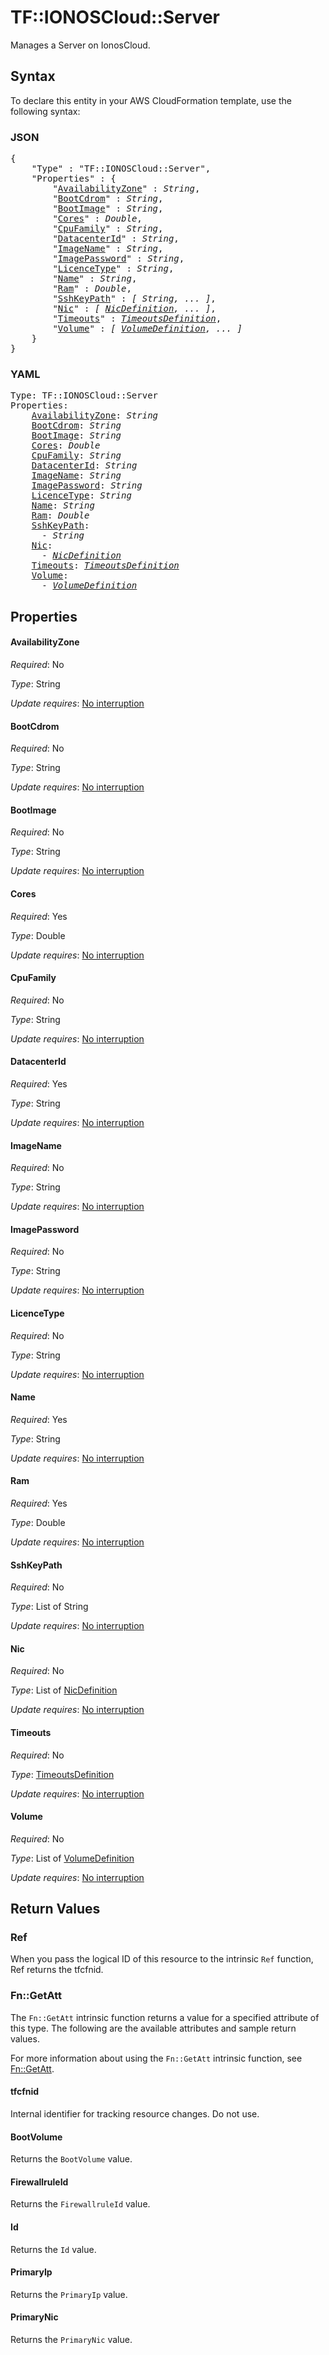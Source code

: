# TF::IONOSCloud::Server

Manages a Server on IonosCloud.

## Syntax

To declare this entity in your AWS CloudFormation template, use the following syntax:

### JSON

<pre>
{
    "Type" : "TF::IONOSCloud::Server",
    "Properties" : {
        "<a href="#availabilityzone" title="AvailabilityZone">AvailabilityZone</a>" : <i>String</i>,
        "<a href="#bootcdrom" title="BootCdrom">BootCdrom</a>" : <i>String</i>,
        "<a href="#bootimage" title="BootImage">BootImage</a>" : <i>String</i>,
        "<a href="#cores" title="Cores">Cores</a>" : <i>Double</i>,
        "<a href="#cpufamily" title="CpuFamily">CpuFamily</a>" : <i>String</i>,
        "<a href="#datacenterid" title="DatacenterId">DatacenterId</a>" : <i>String</i>,
        "<a href="#imagename" title="ImageName">ImageName</a>" : <i>String</i>,
        "<a href="#imagepassword" title="ImagePassword">ImagePassword</a>" : <i>String</i>,
        "<a href="#licencetype" title="LicenceType">LicenceType</a>" : <i>String</i>,
        "<a href="#name" title="Name">Name</a>" : <i>String</i>,
        "<a href="#ram" title="Ram">Ram</a>" : <i>Double</i>,
        "<a href="#sshkeypath" title="SshKeyPath">SshKeyPath</a>" : <i>[ String, ... ]</i>,
        "<a href="#nic" title="Nic">Nic</a>" : <i>[ <a href="nicdefinition.md">NicDefinition</a>, ... ]</i>,
        "<a href="#timeouts" title="Timeouts">Timeouts</a>" : <i><a href="timeoutsdefinition.md">TimeoutsDefinition</a></i>,
        "<a href="#volume" title="Volume">Volume</a>" : <i>[ <a href="volumedefinition.md">VolumeDefinition</a>, ... ]</i>
    }
}
</pre>

### YAML

<pre>
Type: TF::IONOSCloud::Server
Properties:
    <a href="#availabilityzone" title="AvailabilityZone">AvailabilityZone</a>: <i>String</i>
    <a href="#bootcdrom" title="BootCdrom">BootCdrom</a>: <i>String</i>
    <a href="#bootimage" title="BootImage">BootImage</a>: <i>String</i>
    <a href="#cores" title="Cores">Cores</a>: <i>Double</i>
    <a href="#cpufamily" title="CpuFamily">CpuFamily</a>: <i>String</i>
    <a href="#datacenterid" title="DatacenterId">DatacenterId</a>: <i>String</i>
    <a href="#imagename" title="ImageName">ImageName</a>: <i>String</i>
    <a href="#imagepassword" title="ImagePassword">ImagePassword</a>: <i>String</i>
    <a href="#licencetype" title="LicenceType">LicenceType</a>: <i>String</i>
    <a href="#name" title="Name">Name</a>: <i>String</i>
    <a href="#ram" title="Ram">Ram</a>: <i>Double</i>
    <a href="#sshkeypath" title="SshKeyPath">SshKeyPath</a>: <i>
      - String</i>
    <a href="#nic" title="Nic">Nic</a>: <i>
      - <a href="nicdefinition.md">NicDefinition</a></i>
    <a href="#timeouts" title="Timeouts">Timeouts</a>: <i><a href="timeoutsdefinition.md">TimeoutsDefinition</a></i>
    <a href="#volume" title="Volume">Volume</a>: <i>
      - <a href="volumedefinition.md">VolumeDefinition</a></i>
</pre>

## Properties

#### AvailabilityZone

_Required_: No

_Type_: String

_Update requires_: [No interruption](https://docs.aws.amazon.com/AWSCloudFormation/latest/UserGuide/using-cfn-updating-stacks-update-behaviors.html#update-no-interrupt)

#### BootCdrom

_Required_: No

_Type_: String

_Update requires_: [No interruption](https://docs.aws.amazon.com/AWSCloudFormation/latest/UserGuide/using-cfn-updating-stacks-update-behaviors.html#update-no-interrupt)

#### BootImage

_Required_: No

_Type_: String

_Update requires_: [No interruption](https://docs.aws.amazon.com/AWSCloudFormation/latest/UserGuide/using-cfn-updating-stacks-update-behaviors.html#update-no-interrupt)

#### Cores

_Required_: Yes

_Type_: Double

_Update requires_: [No interruption](https://docs.aws.amazon.com/AWSCloudFormation/latest/UserGuide/using-cfn-updating-stacks-update-behaviors.html#update-no-interrupt)

#### CpuFamily

_Required_: No

_Type_: String

_Update requires_: [No interruption](https://docs.aws.amazon.com/AWSCloudFormation/latest/UserGuide/using-cfn-updating-stacks-update-behaviors.html#update-no-interrupt)

#### DatacenterId

_Required_: Yes

_Type_: String

_Update requires_: [No interruption](https://docs.aws.amazon.com/AWSCloudFormation/latest/UserGuide/using-cfn-updating-stacks-update-behaviors.html#update-no-interrupt)

#### ImageName

_Required_: No

_Type_: String

_Update requires_: [No interruption](https://docs.aws.amazon.com/AWSCloudFormation/latest/UserGuide/using-cfn-updating-stacks-update-behaviors.html#update-no-interrupt)

#### ImagePassword

_Required_: No

_Type_: String

_Update requires_: [No interruption](https://docs.aws.amazon.com/AWSCloudFormation/latest/UserGuide/using-cfn-updating-stacks-update-behaviors.html#update-no-interrupt)

#### LicenceType

_Required_: No

_Type_: String

_Update requires_: [No interruption](https://docs.aws.amazon.com/AWSCloudFormation/latest/UserGuide/using-cfn-updating-stacks-update-behaviors.html#update-no-interrupt)

#### Name

_Required_: Yes

_Type_: String

_Update requires_: [No interruption](https://docs.aws.amazon.com/AWSCloudFormation/latest/UserGuide/using-cfn-updating-stacks-update-behaviors.html#update-no-interrupt)

#### Ram

_Required_: Yes

_Type_: Double

_Update requires_: [No interruption](https://docs.aws.amazon.com/AWSCloudFormation/latest/UserGuide/using-cfn-updating-stacks-update-behaviors.html#update-no-interrupt)

#### SshKeyPath

_Required_: No

_Type_: List of String

_Update requires_: [No interruption](https://docs.aws.amazon.com/AWSCloudFormation/latest/UserGuide/using-cfn-updating-stacks-update-behaviors.html#update-no-interrupt)

#### Nic

_Required_: No

_Type_: List of <a href="nicdefinition.md">NicDefinition</a>

_Update requires_: [No interruption](https://docs.aws.amazon.com/AWSCloudFormation/latest/UserGuide/using-cfn-updating-stacks-update-behaviors.html#update-no-interrupt)

#### Timeouts

_Required_: No

_Type_: <a href="timeoutsdefinition.md">TimeoutsDefinition</a>

_Update requires_: [No interruption](https://docs.aws.amazon.com/AWSCloudFormation/latest/UserGuide/using-cfn-updating-stacks-update-behaviors.html#update-no-interrupt)

#### Volume

_Required_: No

_Type_: List of <a href="volumedefinition.md">VolumeDefinition</a>

_Update requires_: [No interruption](https://docs.aws.amazon.com/AWSCloudFormation/latest/UserGuide/using-cfn-updating-stacks-update-behaviors.html#update-no-interrupt)

## Return Values

### Ref

When you pass the logical ID of this resource to the intrinsic `Ref` function, Ref returns the tfcfnid.

### Fn::GetAtt

The `Fn::GetAtt` intrinsic function returns a value for a specified attribute of this type. The following are the available attributes and sample return values.

For more information about using the `Fn::GetAtt` intrinsic function, see [Fn::GetAtt](https://docs.aws.amazon.com/AWSCloudFormation/latest/UserGuide/intrinsic-function-reference-getatt.html).

#### tfcfnid

Internal identifier for tracking resource changes. Do not use.

#### BootVolume

Returns the <code>BootVolume</code> value.

#### FirewallruleId

Returns the <code>FirewallruleId</code> value.

#### Id

Returns the <code>Id</code> value.

#### PrimaryIp

Returns the <code>PrimaryIp</code> value.

#### PrimaryNic

Returns the <code>PrimaryNic</code> value.

